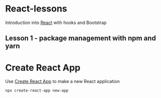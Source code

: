 # React-lessons
Introduction into [React](https://reactjs.org/) with hooks and Bootstrap

## Lesson 1 - package management with npm and yarn

# Create React App
Use [Create React App](https://create-react-app.dev/) to make a new React application

```sh
npx create-react-app new-app
```
